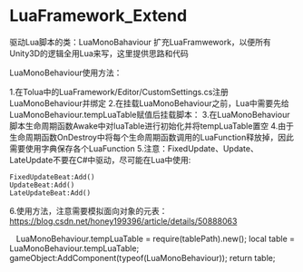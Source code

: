 # LuaFramework_Extend
驱动Lua脚本的类：LuaMonoBahaviour
扩充LuaFramwework，以便所有Unity3D的逻辑全用Lua来写，这里提供思路和代码

LuaMonoBehaviour使用方法：

1.在Tolua中的LuaFramework/Editor/CustomSettings.cs注册LuaMonoBehaviour并绑定
2.在挂载LuaMonoBehaviour之前，Lua中需要先给LuaMonoBehaviour.tempLuaTable赋值后挂载脚本：
3.在LuaMonoBehaviour脚本生命周期函数Awake中对luaTable进行初始化并将tempLuaTable置空
4.由于生命周期函数OnDestroy中将每个生命周期函数调用的LuaFunction释放掉，因此需要使用字典保存各个LuaFunction
5.注意：FixedUpdate、Update、LateUpdate不要在C#中驱动，尽可能在Lua中使用:

    FixedUpdateBeat:Add()
    UpdateBeat:Add()
    LateUpdateBeat:Add()

6.使用方法，注意需要模拟面向对象的元表：https://blog.csdn.net/honey199396/article/details/50888063

    LuaMonoBehaviour.tempLuaTable = require(tablePath).new();
    local table = LuaMonoBehaviour.tempLuaTable;
    gameObject:AddComponent(typeof(LuaMonoBehaviour));
    return table;
